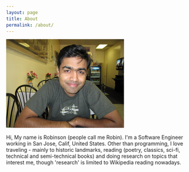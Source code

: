 ```yaml
---
layout: page
title: About
permalink: /about/
---
```


<img src="/images/about/Face.jpg" width="320"/>


Hi, My name is Robinson (people call me Robin). I'm a Software Engineer working in San Jose, Calif, United States. Other than programming, I love traveling - mainly to historic landmarks, reading (poetry, classics, sci-fi, technical and semi-technical books) and doing research on topics that interest me, though 'research' is limited to Wikipedia reading nowadays. 

